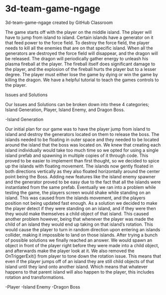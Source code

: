 # 3d-team-game-ngage
3d-team-game-ngage created by GitHub Classroom

  The game starts off with the player on the middle island. The player will have to jump from island to island. Certain islands have a generator on it that feed power to the force field. To destroy the force field, the player needs to kill all the enemies that are on that specific island. When all the generators are destroyed the force field will disappear, and the dragon will be released. 
  The dragon will periodically gather energy to unleash his plasma fireball at the player. The fireball itself does significant damage to the player, and the explosion of the fireball hurts the player but to a lesser degree. The player must either lose the game by dying or win the game by killing the dragon.  We have a helpful tutorial to teach the games controls to the player.

Issues and Solutions

Our Issues and Solutions can be broken down into these 4 categories; Island Generation, Player, Island Enemy, and Dragon Boss.

-Island Generation

Our initial plan for our game was to have the player jump from island to island and destroy the generators located on them to release the boss. The islands needed to be floating in outer space and they needed to be located around the island that the boss was located on. We knew that creating each island individually would take too much time so we opted for using a single island prefab and spawning in multiple copies of it through code. This proved to be easier to implement than first thought, so we decided to spice up the islands with floating movement. The islands now gently floated in both directions vertically as they also floated horizontally around the center point being the Boss. Adding new features like the island enemy spawner and the generator proved to be easy due to the fact that all the islands were instantiated from the same prefab. Eventually we ran into a problem while testing the game, the players screen would shake while standing on an island. This was caused from the islands movement, and the players position not being updated fast enough. As a solution we decided to make the player detect if they were standing on an island, and if they were then they would make themselves a child object of that island. This caused another problem however, being that whenever the player was made the child of an island they would end up taking on that island’s rotation. This would cause the player to turn in random direction upon entering an islands collider, making it impossible to land on those islands. After trying a bunch of possible solutions we finally reached an answer. We would spawn an object in front of the player right before they were made into a child object, and afterwards make the player look at it. We also removed the OnTriggerExit() from player to tone down the rotation issue. This means that even if the player jumps off of an island they are still child objects of that island until they land onto another island. Which means that whatever happens to that parent island will also happen to the player, this includes rotation and transformations.  

-Player 
-Island Enemy 
-Dragon Boss


